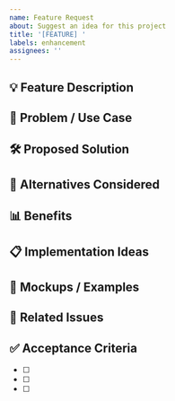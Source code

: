 ```yaml
---
name: Feature Request
about: Suggest an idea for this project
title: '[FEATURE] '
labels: enhancement
assignees: ''
---
```


## 💡 Feature Description
<!-- A clear and concise description of the feature -->

## 🎯 Problem / Use Case
<!-- What problem does this feature solve? Why is it needed? -->

## 🛠️ Proposed Solution
<!-- How should this feature work? -->

## 🔄 Alternatives Considered
<!-- What other approaches have you thought about? -->

## 📊 Benefits
<!-- How will this improve the project? -->

## 📋 Implementation Ideas
<!-- If you have ideas on how to implement this, share them -->

## 📸 Mockups / Examples
<!-- If applicable, add mockups, diagrams, or examples from other projects -->

## 🔗 Related Issues
<!-- Link any related issues or discussions -->

## ✅ Acceptance Criteria
<!-- What needs to be done for this feature to be considered complete? -->
- [ ]
- [ ]
- [ ]
